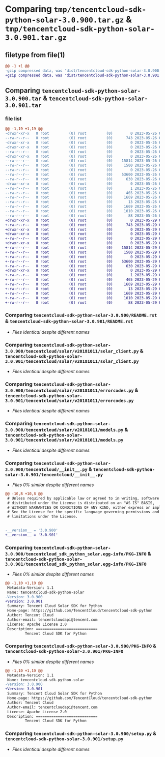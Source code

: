 # Comparing `tmp/tencentcloud-sdk-python-solar-3.0.900.tar.gz` & `tmp/tencentcloud-sdk-python-solar-3.0.901.tar.gz`

## filetype from file(1)

```diff
@@ -1 +1 @@
-gzip compressed data, was "dist/tencentcloud-sdk-python-solar-3.0.900.tar", last modified: Fri May 26 02:26:27 2023, max compression
+gzip compressed data, was "dist/tencentcloud-sdk-python-solar-3.0.901.tar", last modified: Mon May 29 02:35:26 2023, max compression
```

## Comparing `tencentcloud-sdk-python-solar-3.0.900.tar` & `tencentcloud-sdk-python-solar-3.0.901.tar`

### file list

```diff
@@ -1,19 +1,19 @@
-drwxr-xr-x   0 root         (0) root         (0)        0 2023-05-26 02:26:27.000000 tencentcloud-sdk-python-solar-3.0.900/
--rw-r--r--   0 root         (0) root         (0)      743 2023-05-26 02:26:27.000000 tencentcloud-sdk-python-solar-3.0.900/README.rst
-drwxr-xr-x   0 root         (0) root         (0)        0 2023-05-26 02:26:27.000000 tencentcloud-sdk-python-solar-3.0.900/tencentcloud/
-drwxr-xr-x   0 root         (0) root         (0)        0 2023-05-26 02:26:27.000000 tencentcloud-sdk-python-solar-3.0.900/tencentcloud/solar/
--rw-r--r--   0 root         (0) root         (0)        0 2023-05-26 02:26:27.000000 tencentcloud-sdk-python-solar-3.0.900/tencentcloud/solar/__init__.py
-drwxr-xr-x   0 root         (0) root         (0)        0 2023-05-26 02:26:27.000000 tencentcloud-sdk-python-solar-3.0.900/tencentcloud/solar/v20181011/
--rw-r--r--   0 root         (0) root         (0)    15814 2023-05-26 02:26:27.000000 tencentcloud-sdk-python-solar-3.0.900/tencentcloud/solar/v20181011/solar_client.py
--rw-r--r--   0 root         (0) root         (0)     1500 2023-05-26 02:26:27.000000 tencentcloud-sdk-python-solar-3.0.900/tencentcloud/solar/v20181011/errorcodes.py
--rw-r--r--   0 root         (0) root         (0)        0 2023-05-26 02:26:27.000000 tencentcloud-sdk-python-solar-3.0.900/tencentcloud/solar/v20181011/__init__.py
--rw-r--r--   0 root         (0) root         (0)    53600 2023-05-26 02:26:27.000000 tencentcloud-sdk-python-solar-3.0.900/tencentcloud/solar/v20181011/models.py
--rw-r--r--   0 root         (0) root         (0)      630 2023-05-26 02:26:27.000000 tencentcloud-sdk-python-solar-3.0.900/tencentcloud/__init__.py
-drwxr-xr-x   0 root         (0) root         (0)        0 2023-05-26 02:26:27.000000 tencentcloud-sdk-python-solar-3.0.900/tencentcloud_sdk_python_solar.egg-info/
--rw-r--r--   0 root         (0) root         (0)        1 2023-05-26 02:26:27.000000 tencentcloud-sdk-python-solar-3.0.900/tencentcloud_sdk_python_solar.egg-info/dependency_links.txt
--rw-r--r--   0 root         (0) root         (0)      465 2023-05-26 02:26:27.000000 tencentcloud-sdk-python-solar-3.0.900/tencentcloud_sdk_python_solar.egg-info/SOURCES.txt
--rw-r--r--   0 root         (0) root         (0)     1669 2023-05-26 02:26:27.000000 tencentcloud-sdk-python-solar-3.0.900/tencentcloud_sdk_python_solar.egg-info/PKG-INFO
--rw-r--r--   0 root         (0) root         (0)       13 2023-05-26 02:26:27.000000 tencentcloud-sdk-python-solar-3.0.900/tencentcloud_sdk_python_solar.egg-info/top_level.txt
--rw-r--r--   0 root         (0) root         (0)     1669 2023-05-26 02:26:27.000000 tencentcloud-sdk-python-solar-3.0.900/PKG-INFO
--rw-r--r--   0 root         (0) root         (0)     1010 2023-05-26 02:26:27.000000 tencentcloud-sdk-python-solar-3.0.900/setup.py
--rw-r--r--   0 root         (0) root         (0)       88 2023-05-26 02:26:27.000000 tencentcloud-sdk-python-solar-3.0.900/setup.cfg
+drwxr-xr-x   0 root         (0) root         (0)        0 2023-05-29 02:35:26.000000 tencentcloud-sdk-python-solar-3.0.901/
+-rw-r--r--   0 root         (0) root         (0)      743 2023-05-29 02:35:26.000000 tencentcloud-sdk-python-solar-3.0.901/README.rst
+drwxr-xr-x   0 root         (0) root         (0)        0 2023-05-29 02:35:26.000000 tencentcloud-sdk-python-solar-3.0.901/tencentcloud/
+drwxr-xr-x   0 root         (0) root         (0)        0 2023-05-29 02:35:26.000000 tencentcloud-sdk-python-solar-3.0.901/tencentcloud/solar/
+-rw-r--r--   0 root         (0) root         (0)        0 2023-05-29 02:35:26.000000 tencentcloud-sdk-python-solar-3.0.901/tencentcloud/solar/__init__.py
+drwxr-xr-x   0 root         (0) root         (0)        0 2023-05-29 02:35:26.000000 tencentcloud-sdk-python-solar-3.0.901/tencentcloud/solar/v20181011/
+-rw-r--r--   0 root         (0) root         (0)    15814 2023-05-29 02:35:26.000000 tencentcloud-sdk-python-solar-3.0.901/tencentcloud/solar/v20181011/solar_client.py
+-rw-r--r--   0 root         (0) root         (0)     1500 2023-05-29 02:35:26.000000 tencentcloud-sdk-python-solar-3.0.901/tencentcloud/solar/v20181011/errorcodes.py
+-rw-r--r--   0 root         (0) root         (0)        0 2023-05-29 02:35:26.000000 tencentcloud-sdk-python-solar-3.0.901/tencentcloud/solar/v20181011/__init__.py
+-rw-r--r--   0 root         (0) root         (0)    53600 2023-05-29 02:35:26.000000 tencentcloud-sdk-python-solar-3.0.901/tencentcloud/solar/v20181011/models.py
+-rw-r--r--   0 root         (0) root         (0)      630 2023-05-29 02:35:26.000000 tencentcloud-sdk-python-solar-3.0.901/tencentcloud/__init__.py
+drwxr-xr-x   0 root         (0) root         (0)        0 2023-05-29 02:35:26.000000 tencentcloud-sdk-python-solar-3.0.901/tencentcloud_sdk_python_solar.egg-info/
+-rw-r--r--   0 root         (0) root         (0)        1 2023-05-29 02:35:26.000000 tencentcloud-sdk-python-solar-3.0.901/tencentcloud_sdk_python_solar.egg-info/dependency_links.txt
+-rw-r--r--   0 root         (0) root         (0)      465 2023-05-29 02:35:26.000000 tencentcloud-sdk-python-solar-3.0.901/tencentcloud_sdk_python_solar.egg-info/SOURCES.txt
+-rw-r--r--   0 root         (0) root         (0)     1669 2023-05-29 02:35:26.000000 tencentcloud-sdk-python-solar-3.0.901/tencentcloud_sdk_python_solar.egg-info/PKG-INFO
+-rw-r--r--   0 root         (0) root         (0)       13 2023-05-29 02:35:26.000000 tencentcloud-sdk-python-solar-3.0.901/tencentcloud_sdk_python_solar.egg-info/top_level.txt
+-rw-r--r--   0 root         (0) root         (0)     1669 2023-05-29 02:35:26.000000 tencentcloud-sdk-python-solar-3.0.901/PKG-INFO
+-rw-r--r--   0 root         (0) root         (0)     1010 2023-05-29 02:35:26.000000 tencentcloud-sdk-python-solar-3.0.901/setup.py
+-rw-r--r--   0 root         (0) root         (0)       88 2023-05-29 02:35:26.000000 tencentcloud-sdk-python-solar-3.0.901/setup.cfg
```

### Comparing `tencentcloud-sdk-python-solar-3.0.900/README.rst` & `tencentcloud-sdk-python-solar-3.0.901/README.rst`

 * *Files identical despite different names*

### Comparing `tencentcloud-sdk-python-solar-3.0.900/tencentcloud/solar/v20181011/solar_client.py` & `tencentcloud-sdk-python-solar-3.0.901/tencentcloud/solar/v20181011/solar_client.py`

 * *Files identical despite different names*

### Comparing `tencentcloud-sdk-python-solar-3.0.900/tencentcloud/solar/v20181011/errorcodes.py` & `tencentcloud-sdk-python-solar-3.0.901/tencentcloud/solar/v20181011/errorcodes.py`

 * *Files identical despite different names*

### Comparing `tencentcloud-sdk-python-solar-3.0.900/tencentcloud/solar/v20181011/models.py` & `tencentcloud-sdk-python-solar-3.0.901/tencentcloud/solar/v20181011/models.py`

 * *Files identical despite different names*

### Comparing `tencentcloud-sdk-python-solar-3.0.900/tencentcloud/__init__.py` & `tencentcloud-sdk-python-solar-3.0.901/tencentcloud/__init__.py`

 * *Files 0% similar despite different names*

```diff
@@ -10,8 +10,8 @@
 # Unless required by applicable law or agreed to in writing, software
 # distributed under the License is distributed on an "AS IS" BASIS,
 # WITHOUT WARRANTIES OR CONDITIONS OF ANY KIND, either express or implied.
 # See the License for the specific language governing permissions and
 # limitations under the License.
 
 
-__version__ = '3.0.900'
+__version__ = '3.0.901'
```

### Comparing `tencentcloud-sdk-python-solar-3.0.900/tencentcloud_sdk_python_solar.egg-info/PKG-INFO` & `tencentcloud-sdk-python-solar-3.0.901/tencentcloud_sdk_python_solar.egg-info/PKG-INFO`

 * *Files 0% similar despite different names*

```diff
@@ -1,10 +1,10 @@
 Metadata-Version: 1.1
 Name: tencentcloud-sdk-python-solar
-Version: 3.0.900
+Version: 3.0.901
 Summary: Tencent Cloud Solar SDK for Python
 Home-page: https://github.com/TencentCloud/tencentcloud-sdk-python
 Author: Tencent Cloud
 Author-email: tencentcloudapi@tencent.com
 License: Apache License 2.0
 Description: ============================
         Tencent Cloud SDK for Python
```

### Comparing `tencentcloud-sdk-python-solar-3.0.900/PKG-INFO` & `tencentcloud-sdk-python-solar-3.0.901/PKG-INFO`

 * *Files 0% similar despite different names*

```diff
@@ -1,10 +1,10 @@
 Metadata-Version: 1.1
 Name: tencentcloud-sdk-python-solar
-Version: 3.0.900
+Version: 3.0.901
 Summary: Tencent Cloud Solar SDK for Python
 Home-page: https://github.com/TencentCloud/tencentcloud-sdk-python
 Author: Tencent Cloud
 Author-email: tencentcloudapi@tencent.com
 License: Apache License 2.0
 Description: ============================
         Tencent Cloud SDK for Python
```

### Comparing `tencentcloud-sdk-python-solar-3.0.900/setup.py` & `tencentcloud-sdk-python-solar-3.0.901/setup.py`

 * *Files identical despite different names*

